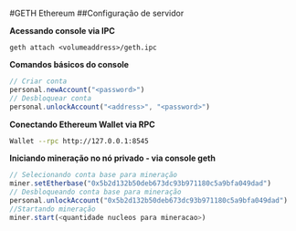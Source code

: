 #GETH Ethereum
##Configuração de servidor

**Acessando console via IPC**
``` console
geth attach <volumeaddress>/geth.ipc
```

**Comandos básicos do console**
``` javascript
// Criar conta
personal.newAccount("<password>")
// Desbloquear conta
personal.unlockAccount("<address>", "<password>")
```

**Conectando Ethereum Wallet via RPC**
``` bash
Wallet --rpc http://127.0.0.1:8545
```
**Iniciando mineração no nó privado - via console geth**

``` javascript
// Selecionando conta base para mineração
miner.setEtherbase("0x5b2d132b50deb673dc93b971180c5a9bfa049dad")
// Desbloqueando conta base para mineração
personal.unlockAccount("0x5b2d132b50deb673dc93b971180c5a9bfa049dad")
//Startando mineração
miner.start(<quantidade nucleos para mineracao>)
```

